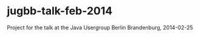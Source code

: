 jugbb-talk-feb-2014
===================

Project for the talk at the Java Usergroup Berlin Brandenburg, 2014-02-25
